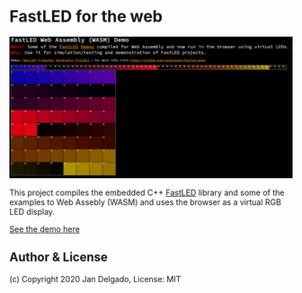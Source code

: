 # FastLED for the web

[![demo](.images/fastled.png)](https://jandelgado.github.io/fastled-wasm)

This project compiles the embedded C++ [FastLED](http://fastled.io) library and
some of the examples to Web Assebly (WASM) and uses the browser as a virtual RGB
LED display.

[See the demo here](https://jandelgado.github.io/fastled-wasm)

## Author & License

(c) Copyright 2020 Jan Delgado, License: MIT


